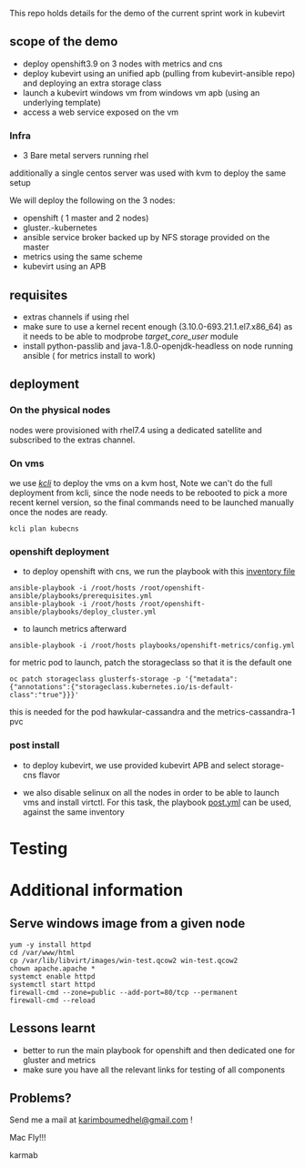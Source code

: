 This repo holds details for the demo of the current sprint work in kubevirt

## scope of the demo

- deploy openshift3.9 on 3 nodes with metrics and cns
- deploy kubevirt using an unified apb (pulling from kubevirt-ansible repo) and deploying an extra storage class
- launch a kubevirt windows vm from windows vm apb (using an underlying template)
- access a web service exposed on the vm

### Infra

- 3 Bare metal servers running rhel

additionally a single centos server was used with kvm to deploy the same setup

We will deploy the following on the 3 nodes:

- openshift ( 1 master and 2 nodes)
- gluster.-kubernetes
- ansible service broker backed up by NFS storage provided on the master
- metrics using the same scheme
- kubevirt using an APB

## requisites

- extras channels if using rhel
- make sure to use a kernel recent enough (3.10.0-693.21.1.el7.x86_64) as it needs to be able to modprobe *target_core_user* module
- install python-passlib and java-1.8.0-openjdk-headless on node running ansible ( for metrics install to work)

## deployment

### On the physical nodes

nodes were provisioned with rhel7.4 using a dedicated satellite and subscribed to the extras channel.

### On vms

we use [*kcli*](https://github.com/karmab/kcli) to deploy the vms on a kvm host, Note we can't do the full deployment from kcli, since the node needs to be rebooted to pick a more recent kernel version, so the final commands need to be launched manually once the nodes are ready.

```
kcli plan kubecns
```

### openshift deployment

- to deploy openshift with cns, we run the playbook with this [inventory file](hosts)

```
ansible-playbook -i /root/hosts /root/openshift-ansible/playbooks/prerequisites.yml
ansible-playbook -i /root/hosts /root/openshift-ansible/playbooks/deploy_cluster.yml
```

- to launch metrics afterward

```
ansible-playbook -i /root/hosts playbooks/openshift-metrics/config.yml
```

for metric pod to launch, patch the storageclass so that it is the default one

```
oc patch storageclass glusterfs-storage -p '{"metadata": {"annotations":{"storageclass.kubernetes.io/is-default-class":"true"}}}'
```

this is needed for the pod hawkular-cassandra and the metrics-cassandra-1 pvc

### post install 

- to deploy kubevirt, we use provided kubevirt APB and select storage-cns flavor

- we also disable selinux on all the nodes in order to be able to launch vms and install virtctl. For this task, the playbook [post.yml](post.yml) can be used, against the same inventory

# Testing

# Additional information

## Serve windows image from a given node

```
yum -y install httpd
cd /var/www/html
cp /var/lib/libvirt/images/win-test.qcow2 win-test.qcow2
chown apache.apache *
systemct enable httpd
systemctl start httpd
firewall-cmd --zone=public --add-port=80/tcp --permanent
firewall-cmd --reload
```

## Lessons learnt

- better to run the main playbook for openshift and then dedicated one for gluster and metrics
- make sure you have all the relevant links for testing of all components

## Problems?

Send me a mail at [karimboumedhel@gmail.com](mailto:karimboumedhel@gmail.com) !

Mac Fly!!!

karmab
